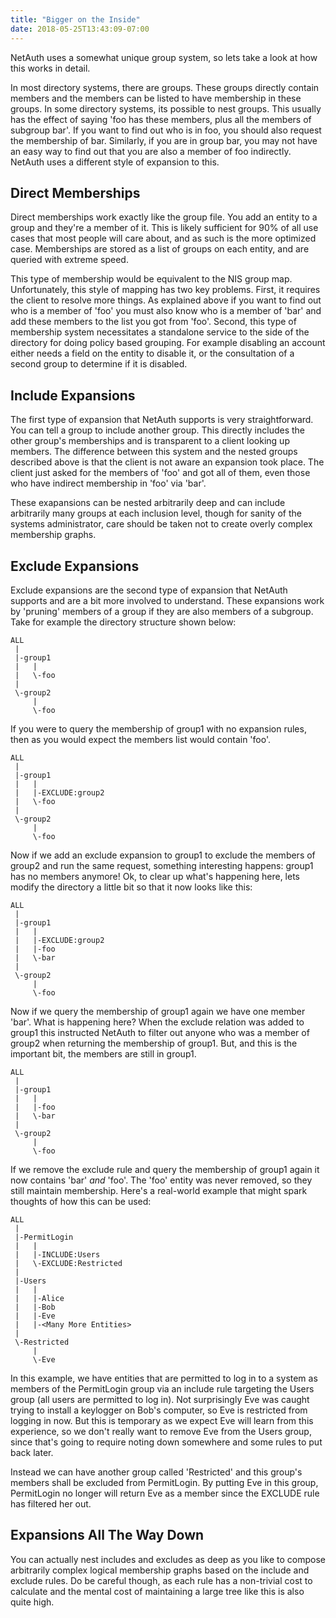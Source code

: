 ```yaml
---
title: "Bigger on the Inside"
date: 2018-05-25T13:43:09-07:00
---
```


NetAuth uses a somewhat unique group system, so lets take a look at
how this works in detail.

In most directory systems, there are groups.  These groups directly
contain members and the members can be listed to have membership in
these groups.  In some directory systems, its possible to nest groups.
This usually has the effect of saying 'foo has these members, plus all
the members of subgroup bar'.  If you want to find out who is in foo,
you should also request the membership of bar.  Similarly, if you are
in group bar, you may not have an easy way to find out that you are
also a member of foo indirectly.  NetAuth uses a different style of
expansion to this.

Direct Memberships
------------------

Direct  memberships work  exactly like  the  group file.   You add  an
entity  to  a group  and  they're  a member  of  it.   This is  likely
sufficient for 90% of all use  cases that most people will care about,
and as such  is the more optimized case.  Memberships  are stored as a
list of groups on each entity, and are queried with extreme speed.

This type of membership would be equivalent to the NIS group map.
Unfortunately, this style of mapping has two key problems.  First, it
requires the client to resolve more things.  As explained above if you
want to find out who is a member of 'foo' you must also know who is a
member of 'bar' and add these members to the list you got from 'foo'.
Second, this type of membership system necessitates a standalone
service to the side of the directory for doing policy based grouping.
For example disabling an account either needs a field on the entity to
disable it, or the consultation of a second group to determine if it
is disabled.

Include Expansions
------------------

The first type of expansion that NetAuth supports is very
straightforward.  You can tell a group to include another group.  This
directly includes the other group's memberships and is transparent to
a client looking up members.  The difference between this system and
the nested groups described above is that the client is not aware an
expansion took place.  The client just asked for the members of 'foo'
and got all of them, even those who have indirect membership in 'foo'
via 'bar'.

These exapansions can be nested arbitrarily deep and can include
arbitrarily many groups at each inclusion level, though for sanity of
the systems administrator, care should be taken not to create overly
complex membership graphs.

Exclude Expansions
------------------

Exclude expansions are the second type of expansion that NetAuth
supports and are a bit more involved to understand.  These expansions
work by 'pruning' members of a group if they are also members of a
subgroup.  Take for example the directory structure shown below:

```
ALL
 |
 |-group1
 |   |
 |   \-foo
 |
 \-group2
     |
     \-foo
```

If you were to query the membership of group1 with no expansion rules,
then as you would expect the members list would contain 'foo'.

```
ALL
 |
 |-group1
 |   |
 |   |-EXCLUDE:group2
 |   \-foo
 |
 \-group2
     |
     \-foo
```

Now if we add an exclude expansion to group1 to exclude the members of
group2 and run the same request, something interesting happens: group1
has no members anymore!  Ok, to clear up what's happening here, lets
modify the directory a little bit so that it now looks like this:

```
ALL
 |
 |-group1
 |   |
 |   |-EXCLUDE:group2
 |   |-foo
 |   \-bar
 |
 \-group2
     |
     \-foo
```

Now if we query the membership of group1 again we have one member
'bar'.  What is happening here?  When the exclude relation was added
to group1 this instructed NetAuth to filter out anyone who was a
member of group2 when returning the membership of group1.  But, and
this is the important bit, the members are still in group1.

```
ALL
 |
 |-group1
 |   |
 |   |-foo
 |   \-bar
 |
 \-group2
     |
     \-foo
```

If we remove the exclude rule and query the membership of group1 again
it now contains 'bar' *and* 'foo'.  The 'foo' entity was never
removed, so they still maintain membership.  Here's a real-world
example that might spark thoughts of how this can be used:

```
ALL
 |
 |-PermitLogin
 |   |
 |   |-INCLUDE:Users
 |   \-EXCLUDE:Restricted
 |
 |-Users
 |   |
 |   |-Alice
 |   |-Bob
 |   |-Eve
 |   |-<Many More Entities>
 |
 \-Restricted
     |
     \-Eve
```

In this example, we have entities that are permitted to log in to a
system as members of the PermitLogin group via an include rule
targeting the Users group (all users are permitted to log in).  Not
surprisingly Eve was caught trying to install a keylogger on Bob's
computer, so Eve is restricted from logging in now.  But this is
temporary as we expect Eve will learn from this experience, so we
don't really want to remove Eve from the Users group, since that's
going to require noting down somewhere and some rules to put back
later.

Instead we can have another group called 'Restricted' and this group's
members shall be excluded from PermitLogin.  By putting Eve in this
group, PermitLogin no longer will return Eve as a member since the
EXCLUDE rule has filtered her out.

Expansions All The Way Down
---------------------------

You can actually nest includes and excludes as deep as you like to
compose arbitrarily complex logical membership graphs based on the
include and exclude rules.  Do be careful though, as each rule has a
non-trivial cost to calculate and the mental cost of maintaining a
large tree like this is also quite high.

